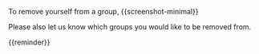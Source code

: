 To remove yourself from a group, {{screenshot-minimal}}

Please also let us know which groups you would like to be removed from.

{{reminder}}

